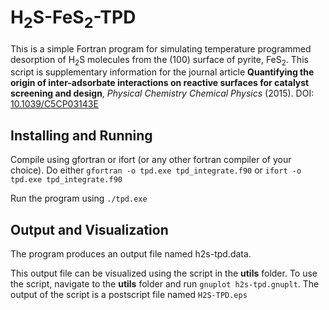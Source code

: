 H<sub>2</sub>S-FeS<sub>2</sub>-TPD
============

This is a simple Fortran program for simulating temperature programmed desorption of H<sub>2</sub>S molecules from the (100) surface of pyrite, FeS<sub>2</sub>. This script is supplementary information for the journal article **Quantifying the origin of inter-adsorbate interactions on reactive surfaces for catalyst screening and design**, *Physical Chemistry Chemical Physics* (2015). DOI: [10.1039/C5CP03143E](http://dx.doi.org/10.1039/C5CP03143E)


Installing and Running
-------

Compile using gfortran or ifort (or any other fortran compiler of your choice). Do either `gfortran -o tpd.exe tpd_integrate.f90` or `ifort -o tpd.exe tpd_integrate.f90`

Run the program using `./tpd.exe`


Output and Visualization
----------------------

The program produces an output file named h2s-tpd.data. 

This output file can be visualized using the script in the **utils** folder. To use the script, navigate to the **utils** folder and run `gnuplot h2s-tpd.gnuplt`. The output of the script is a postscript file named `H2S-TPD.eps`
